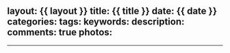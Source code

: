layout: {{ layout }}
title: {{ title }}
date: {{ date }}
categories:
tags:
keywords:
description:
comments: true
photos:
-
---
